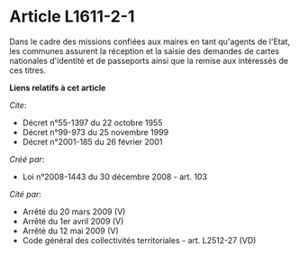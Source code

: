 # Article L1611-2-1

Dans le cadre des missions confiées aux maires en tant qu'agents de l'Etat, les communes assurent la réception et la saisie
des demandes de cartes nationales d'identité et de passeports ainsi que la remise aux intéressés de ces titres.

**Liens relatifs à cet article**

_Cite_:

  - Décret n°55-1397 du 22 octobre 1955
  - Décret n°99-973 du 25 novembre 1999
  - Décret n°2001-185 du 26 février 2001

_Créé par_:

  - Loi n°2008-1443 du 30 décembre 2008 - art. 103

_Cité par_:

  - Arrêté du 20 mars 2009 (V)
  - Arrêté du 1er avril 2009 (V)
  - Arrêté du 12 mai 2009 (V)
  - Code général des collectivités territoriales - art. L2512-27 (VD)
